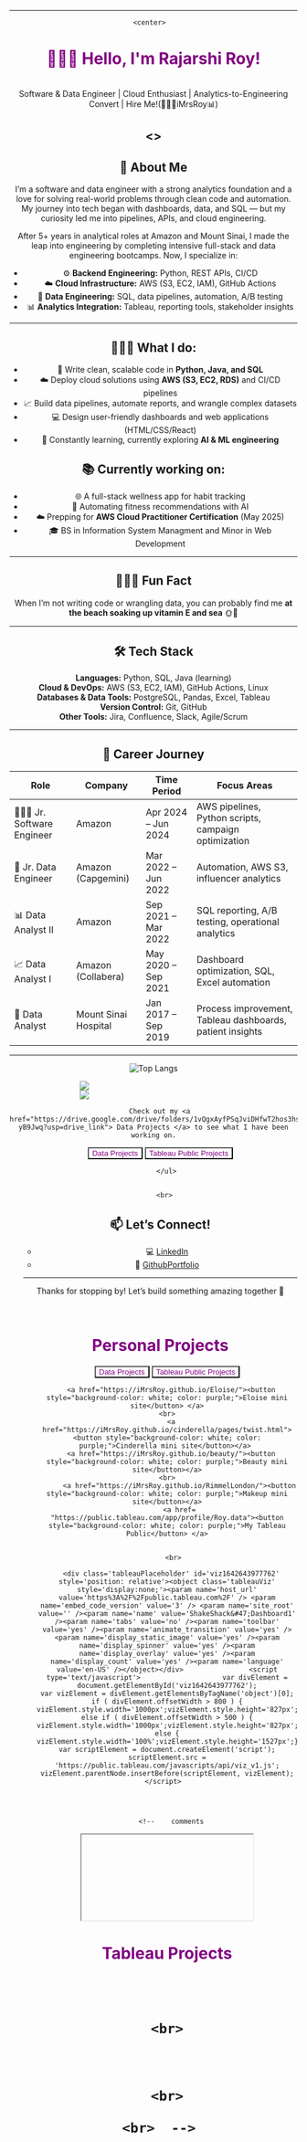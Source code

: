 <head>

  
  <!--link href="main.css" rel="stylesheet"-->
 <style>   

        .image-container {
            display: flex; /* Flexbox for side-by-side layout */
        }
        .image {
            width: 50%; /* Adjust width as needed */
            margin: 0 5px; /* Add spacing between images */
        }
    </style>
</head>

  <header>
  <hr> 
         
     <center>   
     

  

<h1 style="color: purple;">👩🏻‍💻 Hello, I'm Rajarshi Roy! </h1> <br>
Software & Data Engineer | Cloud Enthusiast | Analytics-to-Engineering Convert | Hire Me!(👩🏻‍💻iMrsRoy📊) 

 <>  
---

## 💫 About Me
I’m a software and data engineer with a strong analytics foundation and a love for solving real-world problems through clean code and automation. My journey into tech began with dashboards, data, and SQL — but my curiosity led me into pipelines, APIs, and cloud engineering.

After 5+ years in analytical roles at Amazon and Mount Sinai, I made the leap into engineering by completing intensive full-stack and data engineering bootcamps. Now, I specialize in:

- ⚙️ **Backend Engineering:** Python, REST APIs, CI/CD  
- ☁️ **Cloud Infrastructure:** AWS (S3, EC2, IAM), GitHub Actions  
- 🧠 **Data Engineering:** SQL, data pipelines, automation, A/B testing  
- 📊 **Analytics Integration:** Tableau, reporting tools, stakeholder insights

---
## 👩🏽‍🔧 What I do:
- 🐍 Write clean, scalable code in **Python, Java, and SQL**
- ☁️ Deploy cloud solutions using **AWS (S3, EC2, RDS)** and CI/CD pipelines
- 📈 Build data pipelines, automate reports, and wrangle complex datasets
- 💻 Design user-friendly dashboards and web applications (HTML/CSS/React)
- 🧠 Constantly learning, currently exploring **AI & ML engineering**

## 📚 Currently working on:
- 🌐 A full-stack wellness app for habit tracking
- 🧪 Automating fitness recommendations with AI
- ☁️ Prepping for **AWS Cloud Practitioner Certification** (May 2025)
- 🎓 BS in Information System Managment and Minor in Web Development

---
## 🧜🏻‍♀️ Fun Fact

When I’m not writing code or wrangling data, you can probably find me **at the beach soaking up vitamin E and sea** 🌞🌊

---

## 🛠 Tech Stack

**Languages:** Python, SQL, Java (learning)  
**Cloud & DevOps:** AWS (S3, EC2, IAM), GitHub Actions, Linux  
**Databases & Data Tools:** PostgreSQL, Pandas, Excel, Tableau  
**Version Control:** Git, GitHub  
**Other Tools:** Jira, Confluence, Slack, Agile/Scrum

---


## 💼 Career Journey

| Role                    | Company         | Time Period      | Focus Areas                                                 |
|-------------------------|-----------------|------------------|--------------------------------------------------------------|
| 👩🏻‍💻 Jr. Software Engineer  | Amazon           | Apr 2024 – Jun 2024 | AWS pipelines, Python scripts, campaign optimization         |
| 🧪 Jr. Data Engineer      | Amazon (Capgemini) | Mar 2022 – Jun 2022 | Automation, AWS S3, influencer analytics                     |
| 📊 Data Analyst II        | Amazon           | Sep 2021 – Mar 2022 | SQL reporting, A/B testing, operational analytics            |
| 📈 Data Analyst I         | Amazon (Collabera) | May 2020 – Sep 2021 | Dashboard optimization, SQL, Excel automation               |
| 🏥 Data Analyst   | Mount Sinai Hospital | Jan 2017 – Sep 2019 | Process improvement, Tableau dashboards, patient insights   |

---


![Top Langs](https://github-readme-stats.vercel.app/api/top-langs/?username=imrsroy)

</span>

 <div class="image-container">
        <div class="image">
            <img src="https://media.licdn.com/dms/image/v2/D4E16AQHCq3Ptdj4Y1A/profile-displaybackgroundimage-shrink_350_1400/profile-displaybackgroundimage-shrink_350_1400/0/1725562569645?e=1730937600&v=beta&t=5l22YlaPKDCrL_CgnAsUt-JKYjFYW9kq2uxSumd1QXE">
        </div>
        <div class="image">
            <img src="https://github-readme-stats.vercel.app/api?username=imrsroy&&show_icons=true&title_color=232122&icon_color=b044a7&text_color=b044a7&bg_color=ffffff">
        </div>
    </div>

       Check out my <a href="https://drive.google.com/drive/folders/1vQgxAyfPSqJviDHfwT2hos3hs-yB9Jwq?usp=drive_link"> Data Projects </a> to see what I have been working on.
         
  <ul>
<a href="https://drive.google.com/drive/folders/1vQgxAyfPSqJviDHfwT2hos3hs-yB9Jwq?usp=drive_link"><button style="background-color: white; color: purple;">Data  Projects</button></a>
          <a href="https://public.tableau.com/app/profile/roy.data"><button style="background-color: white; color: purple;">Tableau Public Projects</button></a>
      
    
       </ul>

      
      <br>
## 📫 Let’s Connect!

- 💻 [LinkedIn](https://www.linkedin.com/in/imrsroy/)  
- 💼 [GithubPortfolio](https://imrsroy.github.io/iMrsRoy/)
---

Thanks for stopping by! Let’s build something amazing together 🚀

</body>
       <br>
        <h1 style="color: purple;">Personal Projects</h1>
          <ul>
<a href="https://drive.google.com/drive/folders/1vQgxAyfPSqJviDHfwT2hos3hs-yB9Jwq?usp=drive_link"><button style="background-color: white; color: purple;">Data  Projects</button></a>
          <a href="https://public.tableau.com/app/profile/roy.data"><button style="background-color: white; color: purple;">Tableau Public Projects</button></a>
       
      <a href="https://iMrsRoy.github.io/Eloise/"><button style="background-color: white; color: purple;">Eloise mini site</button> </a>
    <br>
      <a href="https://iMrsRoy.github.io/cinderella/pages/twist.html"><button style="background-color: white; color: purple;">Cinderella mini site</button></a> 
      <a href="https://iMrsRoy.github.io/beauty/"><button style="background-color: white; color: purple;">Beauty mini site</button></a>
    <br>
          <a href="https://iMrsRoy.github.io/RimmelLondon/"><button style="background-color: white; color: purple;">Makeup mini site</button></a>
          <a href= "https://public.tableau.com/app/profile/Roy.data"><button style="background-color: white; color: purple;">My Tableau Public</button> </a>
    
       
       <br>
       
      <div class='tableauPlaceholder' id='viz1642643977762' style='position: relative'><object class='tableauViz'  style='display:none;'><param name='host_url' value='https%3A%2F%2Fpublic.tableau.com%2F' /> <param name='embed_code_version' value='3' /> <param name='site_root' value='' /><param name='name' value='ShakeShack&#47;Dashboard1' /><param name='tabs' value='no' /><param name='toolbar' value='yes' /><param name='animate_transition' value='yes' /><param name='display_static_image' value='yes' /><param name='display_spinner' value='yes' /><param name='display_overlay' value='yes' /><param name='display_count' value='yes' /><param name='language' value='en-US' /></object></div>                <script type='text/javascript'>                    var divElement = document.getElementById('viz1642643977762');                    var vizElement = divElement.getElementsByTagName('object')[0];                    if ( divElement.offsetWidth > 800 ) { vizElement.style.width='1000px';vizElement.style.height='827px';} else if ( divElement.offsetWidth > 500 ) { vizElement.style.width='1000px';vizElement.style.height='827px';} else { vizElement.style.width='100%';vizElement.style.height='1527px';}                     var scriptElement = document.createElement('script');                    scriptElement.src = 'https://public.tableau.com/javascripts/api/viz_v1.js';                    vizElement.parentNode.insertBefore(scriptElement, vizElement);                </script>  
          
       
   
       
       <!--    comments 
  <center> 
      <iframe src=""></iframe>
       
<br> 
   <h1 style="color: purple;">Tableau Projects<h1>
      <div class='tableauPlaceholder' id='viz1642643977762' style='position: relative'><object class='tableauViz'  style='display:none;'><param name='host_url' value='https%3A%2F%2Fpublic.tableau.com%2F' /> <param name='embed_code_version' value='3' /> <param name='site_root' value='' /><param name='name' value='ShakeShack&#47;Dashboard1' /><param name='tabs' value='no' /><param name='toolbar' value='yes' /><param name='animate_transition' value='yes' /><param name='display_static_image' value='yes' /><param name='display_spinner' value='yes' /><param name='display_overlay' value='yes' /><param name='display_count' value='yes' /><param name='language' value='en-US' /></object></div>                <script type='text/javascript'>                    var divElement = document.getElementById('viz1642643977762');                    var vizElement = divElement.getElementsByTagName('object')[0];                    if ( divElement.offsetWidth > 800 ) { vizElement.style.width='1000px';vizElement.style.height='827px';} else if ( divElement.offsetWidth > 500 ) { vizElement.style.width='1000px';vizElement.style.height='827px';} else { vizElement.style.width='100%';vizElement.style.height='1527px';}                     var scriptElement = document.createElement('script');                    scriptElement.src = 'https://public.tableau.com/javascripts/api/viz_v1.js';                    vizElement.parentNode.insertBefore(scriptElement, vizElement);                </script>     
  <br>



 
    <br>
        
        
   

     
  
  <br>
    

  <center> 
    

    <br>
    
    <br>  -->  
 
  <br>

